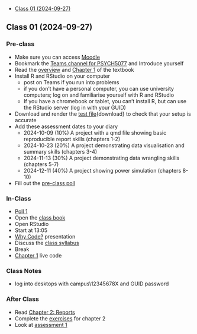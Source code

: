-   [Class 01 (2024-09-27)](#class-01-2024-09-27)

## Class 01 (2024-09-27)

### Pre-class

-   Make sure you can access
    [Moodle](https://moodle.gla.ac.uk/course/view.php?id=44432)
-   Bookmark the [Teams channel for
    PSYCH5077](https://sway.cloud.microsoft/ZRGtRvWTGltD5q3P) and
    Introduce yourself
-   Read the [overview](https://psyteachr.github.io/reprores-v4/) and
    [Chapter 1](https://psyteachr.github.io/reprores-v4/01-intro.html)
    of the textbook
-   Install R and RStudio on your computer
    -   post on Teams if you run into problems
    -   if you don’t have a personal computer, you can use university
        computers; log on and familiarise yourself with R and RStudio
    -   If you have a chromebook or tablet, you can’t install R, but can
        use the RStudio server (log in with your GUID)
-   Download and render the [test
    file](https://debruine.github.io/reprores_2024/reprores_test.qmd){download}
    to check that your setup is accurate
-   Add these assessment dates to your diary
    -   2024-10-09 (10%) A project with a qmd file showing basic
        reproducible report skills (chapters 1-2)
    -   2024-10-23 (20%) A project demonstrating data visualisation and
        summary skills (chapters 3-4)
    -   2024-11-13 (30%) A project demonstrating data wrangling skills
        (chapters 5-7)
    -   2024-12-11 (40%) A project showing power simulation (chapters
        8-10)
-   Fill out the [pre-class poll](https://forms.gle/iPwNuTg5aooVjSvN7)

### In-Class

-   [Poll
    1](https://debruine.github.io/reprores_2024/polls/poll-01.html)
-   Open the [class book](https://psyteachr.github.io/reprores-v4/)
-   Open RStudio
-   Start at 13:05
-   [Why Code?](https://debruine.github.io/why-code/) presentation
-   Discuss the [class
    syllabus](https://moodle.gla.ac.uk/course/view.php?id=44432)
-   Break
-   [Chapter 1](https://psyteachr.github.io/reprores-v4/01-intro.html)
    live code

### Class Notes

-   log into desktops with campus\12345678X and GUID password

### After Class

-   Read [Chapter 2:
    Reports](https://psyteachr.github.io/reprores-v4/02-reports.html)
-   Complete the
    [exercises](https://psyteachr.github.io/reprores-v4/02-reports.html#sec-exercises-reports)
    for chapter 2
-   Look at [assessment
    1](https://psyteachr.github.io/reprores-v4/assessment-1.html)

